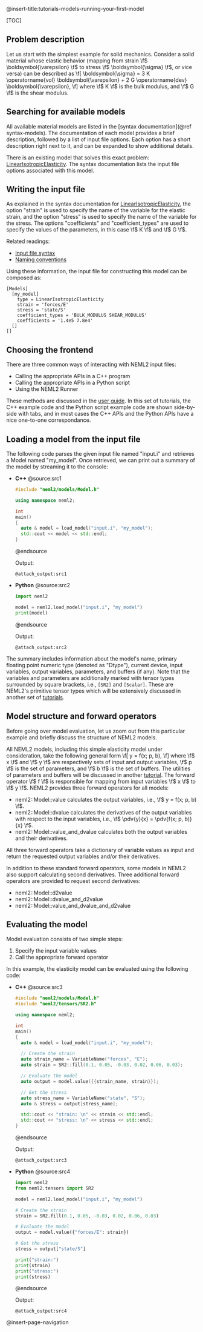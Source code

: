 @insert-title:tutorials-models-running-your-first-model

[TOC]

## Problem description

Let us start with the simplest example for solid mechanics. Consider a solid material whose elastic behavior (mapping from strain \f$ \boldsymbol{\varepsilon} \f$ to stress \f$ \boldsymbol{\sigma} \f$, or vice versa) can be described as
\f[
  \boldsymbol{\sigma} = 3 K \operatorname{vol} \boldsymbol{\varepsilon} + 2 G \operatorname{dev} \boldsymbol{\varepsilon},
\f]
where \f$ K \f$ is the bulk modulus, and \f$ G \f$ is the shear modulus.

## Searching for available models

All available material models are listed in the [syntax documentation](@ref syntax-models). The documentation of each model provides a brief description, followed by a list of input file options. Each option has a short description right next to it, and can be expanded to show additional details.

There is an existing model that solves this exact problem: [LinearIsotropicElasticity](#linearisotropicelasticity). The syntax documentation lists the input file options associated with this model.

## Writing the input file

As explained in the syntax documentation for [LinearIsotropicElasticity](#linearisotropicelasticity), the option "strain" is used to specify the name of the variable for the elastic strain, and the option "stress" is used to specify the name of the variable for the stress. The options "coefficients" and "coefficient_types" are used to specify the values of the parameters, in this case \f$ K \f$ and \f$ G \f$.

Related readings:
- [Input file syntax](#input-file)
- [Naming conventions](#naming-conventions)

Using these information, the input file for constructing this model can be composed as:
```
[Models]
  [my_model]
    type = LinearIsotropicElasticity
    strain = 'forces/E'
    stress = 'state/S'
    coefficient_types = 'BULK_MODULUS SHEAR_MODULUS'
    coefficients = '1.4e5 7.8e4'
  []
[]
```

## Choosing the frontend

There are three common ways of interacting with NEML2 input files:
- Calling the appropriate APIs in a C++ program
- Calling the appropriate APIs in a Python script
- Using the NEML2 Runner

These methods are discussed in the [user guide](#user-getting-started). In this set of tutorials, the C++ example code and the Python script example code are shown side-by-side with tabs, and in most cases the C++ APIs and the Python APIs have a nice one-to-one correspondance.


## Loading a model from the input file

The following code parses the given input file named "input.i" and retrieves a Model named "my_model". Once retrieved, we can print out a summary of the model by streaming it to the console:

<div class="tabbed">

- <b class="tab-title">C++</b>
  @source:src1
  ```cpp
  #include "neml2/models/Model.h"

  using namespace neml2;

  int
  main()
  {
    auto & model = load_model("input.i", "my_model");
    std::cout << model << std::endl;
  }
  ```
  @endsource

  Output:
  ```
  @attach_output:src1
  ```
- <b class="tab-title">Python</b>
  @source:src2
  ```python
  import neml2

  model = neml2.load_model("input.i", "my_model")
  print(model)
  ```
  @endsource

  Output:
  ```
  @attach_output:src2
  ```

</div>

The summary includes information about the model's name, primary floating point numeric type (denoted as "Dtype"), current device, input variables, output variables, parameters, and buffers (if any). Note that the variables and parameters are additionally marked with tensor types surrounded by square brackets, i.e., `[SR2]` and `[Scalar]`. These are NEML2's primitive tensor types which will be extensively discussed in another set of [tutorials](#tutorials-tensors).

## Model structure and forward operators

Before going over model evaluation, let us zoom out from this particular example and briefly discuss the structure of NEML2 models.

All NEML2 models, including this simple elasticity model under consideration, take the following general form
\f[
  y = f(x; p, b),
\f]
where \f$ x \f$ and \f$ y \f$ are respectively sets of input and output variables, \f$ p \f$ is the set of parameters, and \f$ b \f$ is the set of buffers. The utilities of parameters and buffers will be discussed in another [tutorial](#tutorials-models-model-parameters). The forward operator \f$ f \f$ is responsible for mapping from input variables \f$ x \f$ to \f$ y \f$. NEML2 provides three forward operators for all models:
- neml2::Model::value calculates the output variables, i.e., \f$ y = f(x; p, b) \f$.
- neml2::Model::dvalue calculates the derivatives of the output variables with respect to the input variables, i.e., \f$ \pdv{y}{x} = \pdv{f(x; p, b)}{x} \f$.
- neml2::Model::value_and_dvalue calculates both the output variables and their derivatives.

All three forward operators take a dictionary of variable values as input and return the requested output variables and/or their derivatives.

In addition to these standard forward operators, some models in NEML2 also support calculating second derivatives. Three additional forward operators are provided to request second derivatives:
- neml2::Model::d2value
- neml2::Model::dvalue_and_d2value
- neml2::Model::value_and_dvalue_and_d2value

## Evaluating the model

Model evaluation consists of two simple steps:
1. Specify the input variable values
2. Call the appropriate forward operator

In this example, the elasticity model can be evaluated using the following code:


<div class="tabbed">

- <b class="tab-title">C++</b>
  @source:src3
  ```cpp
  #include "neml2/models/Model.h"
  #include "neml2/tensors/SR2.h"

  using namespace neml2;

  int
  main()
  {
    auto & model = load_model("input.i", "my_model");

    // Create the strain
    auto strain_name = VariableName("forces", "E");
    auto strain = SR2::fill(0.1, 0.05, -0.03, 0.02, 0.06, 0.03);

    // Evaluate the model
    auto output = model.value({{strain_name, strain}});

    // Get the stress
    auto stress_name = VariableName("state", "S");
    auto & stress = output[stress_name];

    std::cout << "strain: \n" << strain << std::endl;
    std::cout << "stress: \n" << stress << std::endl;
  }
  ```
  @endsource

  Output:
  ```
  @attach_output:src3
  ```
- <b class="tab-title">Python</b>
  @source:src4
  ```python
  import neml2
  from neml2.tensors import SR2

  model = neml2.load_model("input.i", "my_model")

  # Create the strain
  strain = SR2.fill(0.1, 0.05, -0.03, 0.02, 0.06, 0.03)

  # Evaluate the model
  output = model.value({"forces/E": strain})

  # Get the stress
  stress = output["state/S"]

  print("strain:")
  print(strain)
  print("stress:")
  print(stress)
  ```
  @endsource

  Output:
  ```
  @attach_output:src4
  ```

</div>

@insert-page-navigation
